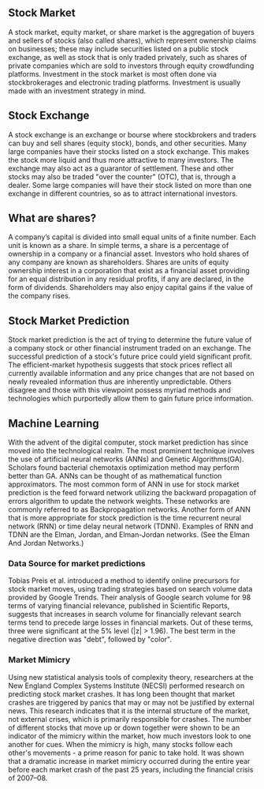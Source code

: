 ## Stock Market

A stock market, equity market, or share market is the aggregation of buyers and sellers of stocks (also called shares), which represent ownership claims on businesses; these may include securities listed on a public stock exchange, as well as stock that is only traded privately, such as shares of private companies which are sold to investors through equity crowdfunding platforms. Investment in the stock market is most often done via stockbrokerages and electronic trading platforms. Investment is usually made with an investment strategy in mind.

## Stock Exchange

A stock exchange is an exchange or bourse where stockbrokers and traders can buy and sell shares (equity stock), bonds, and other securities. Many large companies have their stocks listed on a stock exchange. This makes the stock more liquid and thus more attractive to many investors. The exchange may also act as a guarantor of settlement. These and other stocks may also be traded "over the counter" (OTC), that is, through a dealer. Some large companies will have their stock listed on more than one exchange in different countries, so as to attract international investors.

## What are shares?

A company’s capital is divided into small equal units of a finite number. Each unit is known as a share. In simple terms, a share is a percentage of ownership in a company or a financial asset. Investors who hold shares of any company are known as shareholders. Shares are units of equity ownership interest in a corporation that exist as a financial asset providing for an equal distribution in any residual profits, if any are declared, in the form of dividends. Shareholders may also enjoy capital gains if the value of the company rises.

## Stock Market Prediction

Stock market prediction is the act of trying to determine the future value of a company stock or other financial instrument traded on an exchange. The successful prediction of a stock's future price could yield significant profit. The efficient-market hypothesis suggests that stock prices reflect all currently available information and any price changes that are not based on newly revealed information thus are inherently unpredictable. Others disagree and those with this viewpoint possess myriad methods and technologies which purportedly allow them to gain future price information.

## Machine Learning

With the advent of the digital computer, stock market prediction has since moved into the technological realm. The most prominent technique involves the use of artificial neural networks (ANNs) and Genetic Algorithms(GA). Scholars found bacterial chemotaxis optimization method may perform better than GA. ANNs can be thought of as mathematical function approximators. The most common form of ANN in use for stock market prediction is the feed forward network utilizing the backward propagation of errors algorithm to update the network weights. These networks are commonly referred to as Backpropagation networks. Another form of ANN that is more appropriate for stock prediction is the time recurrent neural network (RNN) or time delay neural network (TDNN). Examples of RNN and TDNN are the Elman, Jordan, and Elman-Jordan networks. (See the Elman And Jordan Networks.)

### Data Source for market predictions

Tobias Preis et al. introduced a method to identify online precursors for stock market moves, using trading strategies based on search volume data provided by Google Trends. Their analysis of Google search volume for 98 terms of varying financial relevance, published in Scientific Reports, suggests that increases in search volume for financially relevant search terms tend to precede large losses in financial markets. Out of these terms, three were significant at the 5% level (|z| > 1.96). The best term in the negative direction was "debt", followed by "color".

### Market Mimicry

Using new statistical analysis tools of complexity theory, researchers at the New England Complex Systems Institute (NECSI) performed research on predicting stock market crashes. It has long been thought that market crashes are triggered by panics that may or may not be justified by external news. This research indicates that it is the internal structure of the market, not external crises, which is primarily responsible for crashes. The number of different stocks that move up or down together were shown to be an indicator of the mimicry within the market, how much investors look to one another for cues. When the mimicry is high, many stocks follow each other's movements - a prime reason for panic to take hold. It was shown that a dramatic increase in market mimicry occurred during the entire year before each market crash of the past 25 years, including the financial crisis of 2007–08.
